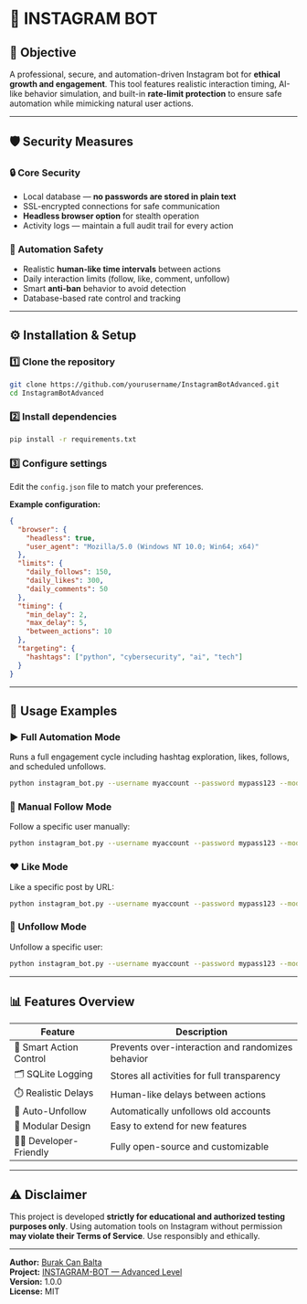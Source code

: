 # 📱 INSTAGRAM BOT

## 🎯 Objective
A professional, secure, and automation-driven Instagram bot for **ethical growth and engagement**.
This tool features realistic interaction timing, AI-like behavior simulation, and built-in **rate-limit protection** to ensure safe automation while mimicking natural user actions.

---

## 🛡️ Security Measures

### 🔒 Core Security
- Local database — **no passwords are stored in plain text**
- SSL-encrypted connections for safe communication
- **Headless browser option** for stealth operation
- Activity logs — maintain a full audit trail for every action

### 🤖 Automation Safety
- Realistic **human-like time intervals** between actions
- Daily interaction limits (follow, like, comment, unfollow)
- Smart **anti-ban** behavior to avoid detection
- Database-based rate control and tracking

---

## ⚙️ Installation & Setup

### 1️⃣ Clone the repository
```bash
git clone https://github.com/yourusername/InstagramBotAdvanced.git
cd InstagramBotAdvanced
```

### 2️⃣ Install dependencies
```bash
pip install -r requirements.txt
```

### 3️⃣ Configure settings
Edit the `config.json` file to match your preferences.

**Example configuration:**
```json
{
  "browser": {
    "headless": true,
    "user_agent": "Mozilla/5.0 (Windows NT 10.0; Win64; x64)"
  },
  "limits": {
    "daily_follows": 150,
    "daily_likes": 300,
    "daily_comments": 50
  },
  "timing": {
    "min_delay": 2,
    "max_delay": 5,
    "between_actions": 10
  },
  "targeting": {
    "hashtags": ["python", "cybersecurity", "ai", "tech"]
  }
}
```

---

## 🚀 Usage Examples

### ▶️ Full Automation Mode
Runs a full engagement cycle including hashtag exploration, likes, follows, and scheduled unfollows.
```bash
python instagram_bot.py --username myaccount --password mypass123 --mode auto
```

### 👤 Manual Follow Mode
Follow a specific user manually:
```bash
python instagram_bot.py --username myaccount --password mypass123 --mode follow --target python.hub
```

### ❤️ Like Mode
Like a specific post by URL:
```bash
python instagram_bot.py --username myaccount --password mypass123 --mode like --target https://www.instagram.com/p/ExamplePost/
```

### 🚫 Unfollow Mode
Unfollow a specific user:
```bash
python instagram_bot.py --username myaccount --password mypass123 --mode unfollow --target example_user
```

---

## 📊 Features Overview
| Feature | Description |
|----------|--------------|
| 🧠 Smart Action Control | Prevents over-interaction and randomizes behavior |
| 🗂️ SQLite Logging | Stores all activities for full transparency |
| ⏱️ Realistic Delays | Human-like delays between actions |
| 🔁 Auto-Unfollow | Automatically unfollows old accounts |
| 🧩 Modular Design | Easy to extend for new features |
| 🧑‍💻 Developer-Friendly | Fully open-source and customizable |

---

## ⚠️ Disclaimer
This project is developed **strictly for educational and authorized testing purposes only**.
Using automation tools on Instagram without permission **may violate their Terms of Service**.
Use responsibly and ethically.

---

**Author:** [Burak Can Balta](https://github.com/burakcanbalta)  
**Project:** [INSTAGRAM-BOT — Advanced Level](https://github.com/burakcanbalta)  
**Version:** 1.0.0  
**License:** MIT
